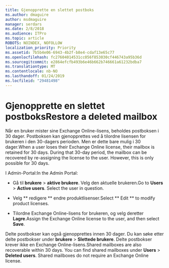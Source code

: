 ```yaml
---
title: Gjenopprette en slettet postboks
ms.author: dmaguire
author: msdmaguire
manager: serdars
ms.date: 2/8/2018
ms.audience: ITPro
ms.topic: article
ROBOTS: NOINDEX, NOFOLLOW
localization_priority: Priority
ms.assetid: 7b5b4e06-6943-4b2f-b8e4-cdaf13e65c77
ms.openlocfilehash: fc27604014531cc056f853030cf446743a95b36d
ms.sourcegitcommit: e2864efcfb493b6e46b662b746661a61232bdba7
ms.translationtype: MT
ms.contentlocale: nb-NO
ms.lasthandoff: 01/24/2019
ms.locfileid: "29481498"
---
```

# <a name="restore-a-deleted-mailbox"></a><span data-ttu-id="42d1d-102">Gjenopprette en slettet postboks</span><span class="sxs-lookup"><span data-stu-id="42d1d-102">Restore a deleted mailbox</span></span>

<span data-ttu-id="42d1d-p101">Når en bruker mister sine Exchange Online-lisens, beholdes postboksen i 30 dager. Postboksen kan gjenopprettes ved å tilordne lisensen for brukeren i den 30-dagers perioden. Men er dette bare mulig i 30 dager.</span><span class="sxs-lookup"><span data-stu-id="42d1d-p101">When a user loses their Exchange Online license, their mailbox is retained for 30 days. During that 30-day period, the mailbox can be recovered by re-assigning the license to the user. However, this is only possible for 30 days.</span></span>
  
<span data-ttu-id="42d1d-106">I Admin-Portal:</span><span class="sxs-lookup"><span data-stu-id="42d1d-106">In the Admin Portal:</span></span>
  
- <span data-ttu-id="42d1d-p102">Gå til **brukere** \> **aktive brukere**. Velg den aktuelle brukeren.</span><span class="sxs-lookup"><span data-stu-id="42d1d-p102">Go to **Users** \> **Active users**. Select the user in question.</span></span>
    
- <span data-ttu-id="42d1d-109">Velg \*\* redigere \*\* endre produktlisenser.</span><span class="sxs-lookup"><span data-stu-id="42d1d-109">Select \*\* Edit \*\* to modify product licenses.</span></span> 
    
- <span data-ttu-id="42d1d-110">Tilordne Exchange Online-lisens for brukeren, og velg deretter **Lagre**.</span><span class="sxs-lookup"><span data-stu-id="42d1d-110">Assign the Exchange Online license to the user, and then select **Save**.</span></span>
    
<span data-ttu-id="42d1d-p103">Delte postbokser kan også gjenopprettes innen 30 dager. Du kan søke etter delte postbokser under **brukere** \> **Slettede brukere**. Delte postbokser krever ikke en Exchange Online-lisens.</span><span class="sxs-lookup"><span data-stu-id="42d1d-p103">Shared mailboxes are also recoverable within 30 days. You can find shared mailboxes under **Users** \> **Deleted users**. Shared mailboxes do not require an Exchange Online license.</span></span>
  

